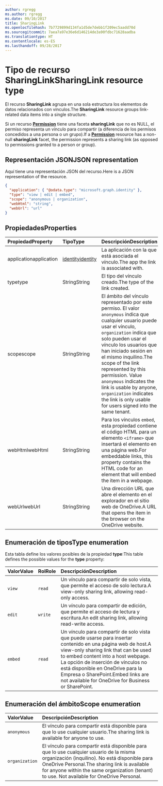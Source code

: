 ```yaml
---
author: rgregg
ms.author: rgregg
ms.date: 09/10/2017
title: SharingLink
ms.openlocfilehash: 7b7729899d134fa1d5de7debb1f209ec5aadd70d
ms.sourcegitcommit: 7aea7a97e36e6d146214de3a90fdbc71628aadba
ms.translationtype: HT
ms.contentlocale: es-ES
ms.lasthandoff: 09/28/2017
---
```

# <a name="sharinglink-resource-type"></a><span data-ttu-id="36af5-102">Tipo de recurso SharingLink</span><span class="sxs-lookup"><span data-stu-id="36af5-102">SharingLink resource type</span></span>

<span data-ttu-id="36af5-103">El recurso **SharingLink** agrupa en una sola estructura los elementos de datos relacionados con vínculos.</span><span class="sxs-lookup"><span data-stu-id="36af5-103">The **SharingLink** resource groups link-related data items into a single structure.</span></span>

<span data-ttu-id="36af5-104">Si un recurso [**Permission**](permission.md) tiene una faceta **sharingLink** que no es NULL, el permiso representa un vínculo para compartir (a diferencia de los permisos concedidos a una persona o un grupo).</span><span class="sxs-lookup"><span data-stu-id="36af5-104">If a [**Permission**](permission.md) resource has a non-null **sharingLink** facet, the permission represents a sharing link (as opposed to permissions granted to a person or group).</span></span>

## <a name="json-representation"></a><span data-ttu-id="36af5-105">Representación JSON</span><span class="sxs-lookup"><span data-stu-id="36af5-105">JSON representation</span></span>

<span data-ttu-id="36af5-106">Aquí tiene una representación JSON del recurso.</span><span class="sxs-lookup"><span data-stu-id="36af5-106">Here is a JSON representation of the resource.</span></span>

<!-- {
  "blockType": "resource",
  "optionalProperties": [ "application", "scope" ],
  "@odata.type": "microsoft.graph.sharingLink"
}-->

```json
{
  "application": { "@odata.type": "microsoft.graph.identity" },
  "type": "view | edit | embed",
  "scope": "anonymous | organization",
  "webHtml": "string",
  "webUrl": "url"
}
```

## <a name="properties"></a><span data-ttu-id="36af5-107">Propiedades</span><span class="sxs-lookup"><span data-stu-id="36af5-107">Properties</span></span>

| <span data-ttu-id="36af5-108">Propiedad</span><span class="sxs-lookup"><span data-stu-id="36af5-108">Property</span></span>    | <span data-ttu-id="36af5-109">Tipo</span><span class="sxs-lookup"><span data-stu-id="36af5-109">Type</span></span>          | <span data-ttu-id="36af5-110">Descripción</span><span class="sxs-lookup"><span data-stu-id="36af5-110">Description</span></span>
|:------------|:--------------|:-------------------------------------
| <span data-ttu-id="36af5-111">application</span><span class="sxs-lookup"><span data-stu-id="36af5-111">application</span></span> | <span data-ttu-id="36af5-112">[identity][]</span><span class="sxs-lookup"><span data-stu-id="36af5-112">[identity][]</span></span>  | <span data-ttu-id="36af5-113">La aplicación con la que está asociada el vínculo.</span><span class="sxs-lookup"><span data-stu-id="36af5-113">The app the link is associated with.</span></span>
| <span data-ttu-id="36af5-114">type</span><span class="sxs-lookup"><span data-stu-id="36af5-114">type</span></span>        | <span data-ttu-id="36af5-115">String</span><span class="sxs-lookup"><span data-stu-id="36af5-115">String</span></span>        | <span data-ttu-id="36af5-116">El tipo del vínculo creado.</span><span class="sxs-lookup"><span data-stu-id="36af5-116">The type of the link created.</span></span>
| <span data-ttu-id="36af5-117">scope</span><span class="sxs-lookup"><span data-stu-id="36af5-117">scope</span></span>       | <span data-ttu-id="36af5-118">String</span><span class="sxs-lookup"><span data-stu-id="36af5-118">String</span></span>        | <span data-ttu-id="36af5-p101">El ámbito del vínculo representado por este permiso. El valor `anonymous` indica que cualquier usuario puede usar el vínculo, `organization` indica que solo pueden usar el vínculo los usuarios que han iniciado sesión en el mismo inquilino.</span><span class="sxs-lookup"><span data-stu-id="36af5-p101">The scope of the link represented by this permission. Value `anonymous` indicates the link is usable by anyone, `organization` indicates the link is only usable for users signed into the same tenant.</span></span>
| <span data-ttu-id="36af5-121">webHtml</span><span class="sxs-lookup"><span data-stu-id="36af5-121">webHtml</span></span>     | <span data-ttu-id="36af5-122">String</span><span class="sxs-lookup"><span data-stu-id="36af5-122">String</span></span>        | <span data-ttu-id="36af5-123">Para los vínculos `embed`, esta propiedad contiene el código HTML para un elemento `<iframe>` que insertará el elemento en una página web.</span><span class="sxs-lookup"><span data-stu-id="36af5-123">For embeddable links, this property contains the HTML code for an  element that will embed the item in a webpage.</span></span>
| <span data-ttu-id="36af5-124">webUrl</span><span class="sxs-lookup"><span data-stu-id="36af5-124">webUrl</span></span>      | <span data-ttu-id="36af5-125">String</span><span class="sxs-lookup"><span data-stu-id="36af5-125">String</span></span>        | <span data-ttu-id="36af5-126">Una dirección URL que abre el elemento en el explorador en el sitio web de OneDrive.</span><span class="sxs-lookup"><span data-stu-id="36af5-126">A URL that opens the item in the browser on the OneDrive website.</span></span>

[Identity]: identity.md

## <a name="type-enumeration"></a><span data-ttu-id="36af5-128">Enumeración de tipos</span><span class="sxs-lookup"><span data-stu-id="36af5-128">Type enumeration</span></span>

<span data-ttu-id="36af5-129">Esta tabla define los valores posibles de la propiedad **type**:</span><span class="sxs-lookup"><span data-stu-id="36af5-129">This table defines the possible values for the **type** property:</span></span>

| <span data-ttu-id="36af5-130">Valor</span><span class="sxs-lookup"><span data-stu-id="36af5-130">Value</span></span>   | <span data-ttu-id="36af5-131">Rol</span><span class="sxs-lookup"><span data-stu-id="36af5-131">Role</span></span>    | <span data-ttu-id="36af5-132">Descripción</span><span class="sxs-lookup"><span data-stu-id="36af5-132">Description</span></span>
|:--------|:--------|:---------------------------------------------------------
| `view`  | `read`  | <span data-ttu-id="36af5-133">Un vínculo para compartir de solo vista, que permite el acceso de solo lectura.</span><span class="sxs-lookup"><span data-stu-id="36af5-133">A view-only sharing link, allowing read-only access.</span></span>
| `edit`  | `write` | <span data-ttu-id="36af5-134">Un vínculo para compartir de edición, que permite el acceso de lectura y escritura.</span><span class="sxs-lookup"><span data-stu-id="36af5-134">An edit sharing link, allowing read-write access.</span></span>
| `embed` | `read`  | <span data-ttu-id="36af5-135">Un vínculo para compartir de solo vista que puede usarse para insertar contenido en una página web de host.</span><span class="sxs-lookup"><span data-stu-id="36af5-135">A view-only sharing link that can be used to embed content into a host webpage.</span></span> <span data-ttu-id="36af5-136">La opción de inserción de vínculos no está disponible en OneDrive para la Empresa o SharePoint.</span><span class="sxs-lookup"><span data-stu-id="36af5-136">Embed links are not available for OneDrive for Business or SharePoint.</span></span>

## <a name="scope-enumeration"></a><span data-ttu-id="36af5-137">Enumeración del ámbito</span><span class="sxs-lookup"><span data-stu-id="36af5-137">Scope enumeration</span></span>

| <span data-ttu-id="36af5-138">Valor</span><span class="sxs-lookup"><span data-stu-id="36af5-138">Value</span></span>          | <span data-ttu-id="36af5-139">Descripción</span><span class="sxs-lookup"><span data-stu-id="36af5-139">Description</span></span>                                                                                                                 |
|:---------------|:----------------------------------------------------------------------------------------------------------------------------|
| `anonymous`    | <span data-ttu-id="36af5-140">El vínculo para compartir está disponible para que lo use cualquier usuario.</span><span class="sxs-lookup"><span data-stu-id="36af5-140">The sharing link is available for anyone to use.</span></span>                                                                            |
| `organization` | <span data-ttu-id="36af5-p103">El vínculo para compartir está disponible para que lo use cualquier usuario de la misma organización (inquilino). No está disponible para OneDrive Personal.</span><span class="sxs-lookup"><span data-stu-id="36af5-p103">The sharing link is available for anyone within the same organization (tenant) to use. Not available for OneDrive Personal.</span></span> |

<!-- uuid: 8fcb5dbc-d5aa-4681-8e31-b001d5168d79
2015-10-25 14:57:30 UTC -->
<!-- {
  "type": "#page.annotation",
  "description": "The sharing link facet provides information about how a file is shared.",
  "keywords": "sharing,sharing link, sharing url, webUrl",
  "section": "documentation",
  "tocPath": "Facets/SharingLink"
} -->
